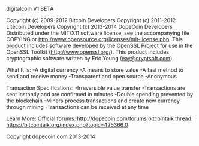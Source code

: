 digitalcoin V1 BETA

Copyright (c) 2009-2012 Bitcoin Developers
Copyright (c) 2011-2012 Litecoin Developers
Copyright (c) 2013-2014 DopeCoin Developers
Distributed under the MIT/X11 software license, see the accompanying
file COPYING or http://www.opensource.org/licenses/mit-license.php.
This product includes software developed by the OpenSSL Project for use in
the OpenSSL Toolkit (http://www.openssl.org/).  This product includes
cryptographic software written by Eric Young (eay@cryptsoft.com).

What It Is:
-A digital currency
-A means to store value
-A fast method to send and receive money
-Transparent and open source
-Anonymous

Transaction Specifications:
-Irreversible value transfer
-Transactions are sent instantly and are confirmed in minutes
-Double spending prevented by the blockchain
-Miners process transactions and create new currency through mining
-Transactions can be received at any time

Learn More:
Official forums: http://dopecoin.com/forums
bitcointalk thread: https://bitcointalk.org/index.php?topic=425366.0

Copyright dopecoin.com 2013-2014

